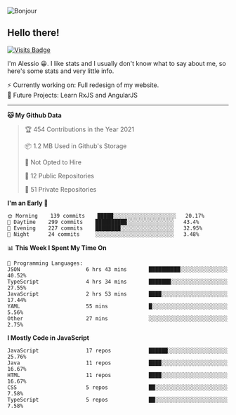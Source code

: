 ![Bonjour](https://i.redd.it/ayih4qogh2a51.png)

## Hello there!
[![Visits Badge](https://badges.pufler.dev/visits/PandaSekh/PandaSekh)](https://alessiofranceschi.me)

I'm Alessio 😀. I like stats and I usually don't know what to say about me, so here's some stats and very little info.

⚡ Currently working on: Full redesign of my website.  
🤔 Future Projects: Learn RxJS and AngularJS

---

<!--START_SECTION:waka-->
**🐱 My Github Data** 

> 🏆 454 Contributions in the Year 2021
 > 
> 📦 1.2 MB Used in Github's Storage 
 > 
> 🚫 Not Opted to Hire
 > 
> 📜 12 Public Repositories 
 > 
> 🔑 51 Private Repositories  
 > 
**I'm an Early 🐤** 

```text
🌞 Morning    139 commits    █████░░░░░░░░░░░░░░░░░░░░   20.17% 
🌆 Daytime    299 commits    ██████████░░░░░░░░░░░░░░░   43.4% 
🌃 Evening    227 commits    ████████░░░░░░░░░░░░░░░░░   32.95% 
🌙 Night      24 commits     ░░░░░░░░░░░░░░░░░░░░░░░░░   3.48%

```


📊 **This Week I Spent My Time On** 

```text
💬 Programming Languages: 
JSON                     6 hrs 43 mins       ██████████░░░░░░░░░░░░░░░   40.52% 
TypeScript               4 hrs 34 mins       ███████░░░░░░░░░░░░░░░░░░   27.55% 
JavaScript               2 hrs 53 mins       ████░░░░░░░░░░░░░░░░░░░░░   17.44% 
YAML                     55 mins             █░░░░░░░░░░░░░░░░░░░░░░░░   5.56% 
Other                    27 mins             ░░░░░░░░░░░░░░░░░░░░░░░░░   2.75%

```

**I Mostly Code in JavaScript** 

```text
JavaScript               17 repos            ██████░░░░░░░░░░░░░░░░░░░   25.76% 
Java                     11 repos            ████░░░░░░░░░░░░░░░░░░░░░   16.67% 
HTML                     11 repos            ████░░░░░░░░░░░░░░░░░░░░░   16.67% 
CSS                      5 repos             ██░░░░░░░░░░░░░░░░░░░░░░░   7.58% 
TypeScript               5 repos             ██░░░░░░░░░░░░░░░░░░░░░░░   7.58%

```



<!--END_SECTION:waka-->
